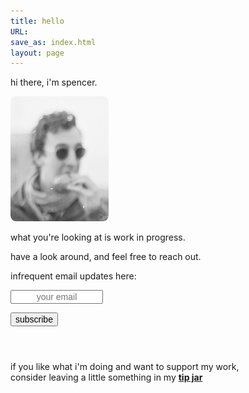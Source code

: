 ```yaml
---
title: hello
URL:
save_as: index.html
layout: page
---
```


hi there, i'm spencer.

<img style="border-radius:5%; height:200px;" src="images/malta.png">

<p>what you're looking at is work in progress.</p>

<p>have a look around, and feel free to reach out.</p>

infrequent email updates here:

<div style="height:100px;">
<form
	action="https://tinyletter.com/spewil"
	method="post"
	target="popupwindow"
	onsubmit="window.open('https://tinyletter.com/spewil', 'popupwindow', 'scrollbars=yes,width=800,height=600');return true">
	<p>
		<input type="text" name="email" placeholder="your email" id="email" size=15 style="text-align: center; font-size: 14px;" />
	</p>
	<input type="hidden" value="1" name="embed"/>
	<input type="submit" value="subscribe" id="button" height=12 style="text-align: center; font-size: 14px;"/>
</form>
</div>

<p>if you like what i'm doing and want to support my work,<br>
consider leaving a little something in my <b><a target="blank" href="https://buy.stripe.com/test_4gw9CT3dhc356yI3cd">tip jar</a></b></p>
